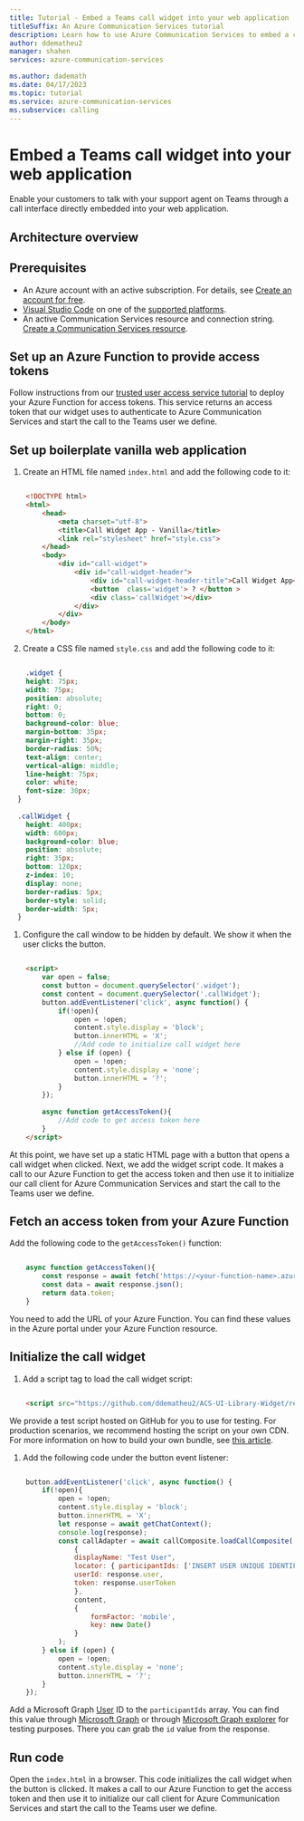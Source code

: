 ```yaml
---
title: Tutorial - Embed a Teams call widget into your web application
titleSuffix: An Azure Communication Services tutorial
description: Learn how to use Azure Communication Services to embed a calling widget into your web application.
author: ddematheu2
manager: shahen
services: azure-communication-services

ms.author: dademath
ms.date: 04/17/2023
ms.topic: tutorial
ms.service: azure-communication-services
ms.subservice: calling
---
```


# Embed a Teams call widget into your web application

Enable your customers to talk with your support agent on Teams through a call interface directly embedded into your web application. 

## Architecture overview

## Prerequisites
- An Azure account with an active subscription. For details, see [Create an account for free](https://azure.microsoft.com/free/?WT.mc_id=A261C142F).
- [Visual Studio Code](https://code.visualstudio.com/) on one of the [supported platforms](https://code.visualstudio.com/docs/supporting/requirements#_platforms).
- An active Communication Services resource and connection string. [Create a Communication Services resource](../../quickstarts/create-communication-resource.md).

## Set up an Azure Function to provide access tokens

Follow instructions from our [trusted user access service tutorial](../trusted-service-tutorial.md) to deploy your Azure Function for access tokens. This service returns an access token that our widget uses to authenticate to Azure Communication Services and start the call to the Teams user we define.

## Set up boilerplate vanilla web application

1. Create an HTML file named `index.html` and add the following code to it:

``` html

    <!DOCTYPE html>
    <html>
        <head>
            <meta charset="utf-8">
            <title>Call Widget App - Vanilla</title>
            <link rel="stylesheet" href="style.css">
        </head>
        <body>
            <div id="call-widget">
                <div id="call-widget-header">
                    <div id="call-widget-header-title">Call Widget App</div>
                    <button  class='widget'> ? </button >
                    <div class='callWidget'></div>
                </div>
            </div>
        </body>
    </html>

```

2. Create a CSS file named `style.css` and add the following code to it:

``` css

    .widget {
    height: 75px;
    width: 75px;
    position: absolute;
    right: 0;
    bottom: 0;
    background-color: blue;
    margin-bottom: 35px;
    margin-right: 35px;
    border-radius: 50%;
    text-align: center;
    vertical-align: middle;
    line-height: 75px;  
    color: white;
    font-size: 30px;
  }
  
  .callWidget {
    height: 400px;
    width: 600px;
    background-color: blue;
    position: absolute;
    right: 35px;
    bottom: 120px;
    z-index: 10;
    display: none;
    border-radius: 5px;
    border-style: solid;
    border-width: 5px;
  }

```

1. Configure the call window to be hidden by default. We show it when the user clicks the button.

``` html

    <script>
        var open = false;
        const button = document.querySelector('.widget');
        const content = document.querySelector('.callWidget');
        button.addEventListener('click', async function() {
            if(!open){
                open = !open;
                content.style.display = 'block';
                button.innerHTML = 'X';
                //Add code to initialize call widget here
            } else if (open) {
                open = !open;
                content.style.display = 'none';
                button.innerHTML = '?';
            }
        });
    
        async function getAccessToken(){
            //Add code to get access token here
        }
    </script>

```

At this point, we have set up a static HTML page with a button that opens a call widget when clicked. Next, we add the widget script code. It makes a call to our Azure Function to get the access token and then use it to initialize our call client for Azure Communication Services and start the call to the Teams user we define.

## Fetch an access token from your Azure Function

Add the following code to the `getAccessToken()` function:

``` javascript

    async function getAccessToken(){
        const response = await fetch('https://<your-function-name>.azurewebsites.net/api/GetAccessToken?code=<your-function-key>');
        const data = await response.json();
        return data.token;
    }

```
You need to add the URL of your Azure Function. You can find these values in the Azure portal under your Azure Function resource.


## Initialize the call widget

1. Add a script tag to load the call widget script:

``` html

    <script src="https://github.com/ddematheu2/ACS-UI-Library-Widget/releases/download/widget/callComposite.js"></script>

```

We provide a test script hosted on GitHub for you to use for testing. For production scenarios, we recommend hosting the script on your own CDN. For more information on how to build your own bundle, see [this article](https://azure.github.io/communication-ui-library/?path=/docs/use-composite-in-non-react-environment--page#build-your-own-composite-js-bundle-files).

1. Add the following code under the button event listener:

``` javascript

    button.addEventListener('click', async function() {
        if(!open){
            open = !open;
            content.style.display = 'block';
            button.innerHTML = 'X';
            let response = await getChatContext();
            console.log(response);
            const callAdapter = await callComposite.loadCallComposite(
                {
                displayName: "Test User",
                locator: { participantIds: ['INSERT USER UNIQUE IDENTIFIER FROM MICROSOFT GRAPH']},
                userId: response.user,
                token: response.userToken
                },
                content,
                {
                    formFactor: 'mobile',
                    key: new Date()
                }
            );
        } else if (open) {
            open = !open;
            content.style.display = 'none';
            button.innerHTML = '?';
        }
    });

```

Add a Microsoft Graph [User](https://learn.microsoft.com/graph/api/resources/user?view=graph-rest-1.0) ID to the `participantIds` array. You can find this value through [Microsoft Graph](https://learn.microsoft.com/graph/api/user-get?view=graph-rest-1.0&tabs=http) or through [Microsoft Graph explorer](https://developer.microsoft.com/graph/graph-explorer) for testing purposes. There you can grab the `id` value from the response.

## Run code

Open the `index.html` in a browser. This code initializes the call widget when the button is clicked. It makes a call to our Azure Function to get the access token and then use it to initialize our call client for Azure Communication Services and start the call to the Teams user we define.
